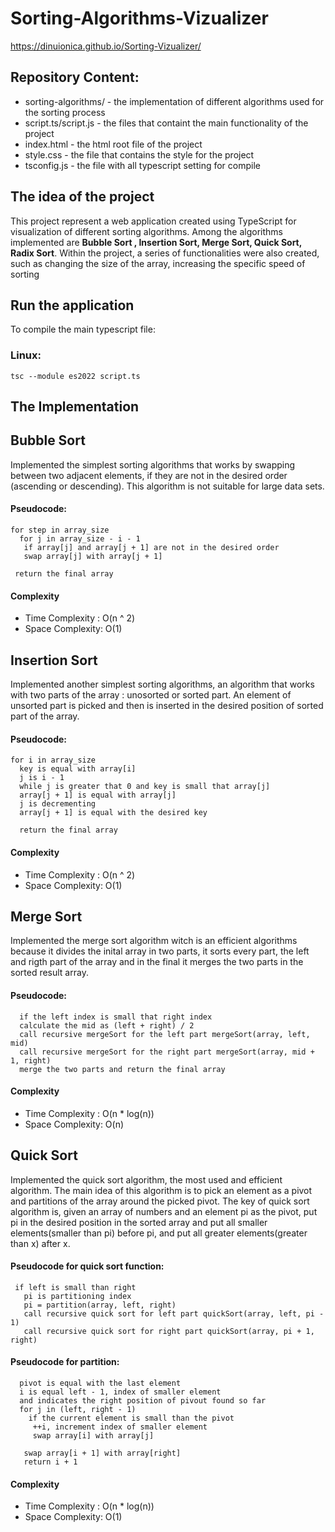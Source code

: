 # Sorting-Algorithms-Vizualizer

https://dinuionica.github.io/Sorting-Vizualizer/
##  Repository Content:

 - sorting-algorithms/    - the implementation of different algorithms used for the sorting process
 - script.ts/script.js    - the files that containt the main functionality of the project
 - index.html             - the html root file of the project
 - style.css              - the file that contains the style for the project
 - tsconfig.js            - the file with all typescript setting for compile

## The idea of the project

This project represent a web application created using TypeScript for visualization of different sorting algorithms. 
Among the algorithms implemented are **Bubble Sort , Insertion Sort, Merge Sort, Quick Sort, Radix Sort**. Within the project,
a series of functionalities were also created, such as changing the size of the array, increasing the specific speed of sorting
 
## Run the application

To compile the main typescript file:

### Linux: 
```
tsc --module es2022 script.ts
```
## The Implementation

## Bubble Sort
Implemented the simplest sorting algorithms that works by swapping between two adjacent elements, if they are not in the desired order (ascending or descending). This algorithm is not suitable for large data sets.
#### Pseudocode: 
```
for step in array_size
  for j in array_size - i - 1
   if array[j] and array[j + 1] are not in the desired order
   swap array[j] with array[j + 1]
  
 return the final array
```
#### Complexity
* Time Complexity : O(n ^ 2)
* Space Complexity: O(1)

## Insertion Sort
Implemented another simplest sorting algorithms, an algorithm that works with two parts of the array : unosorted or sorted part. An element of
unsorted part is picked and then is inserted in the desired position of sorted part of the array.

#### Pseudocode: 
```
for i in array_size
  key is equal with array[i]
  j is i - 1
  while j is greater that 0 and key is small that array[j]
  array[j + 1] is equal with array[j]
  j is decrementing
  array[j + 1] is equal with the desired key
  
  return the final array
```

#### Complexity
* Time Complexity : O(n ^ 2)
* Space Complexity: O(1)

## Merge Sort
Implemented the merge sort algorithm witch is an efficient algorithms because it divides the inital array in two parts, it sorts every part,
the left and rigth part of the array and in the final it merges the two parts in the sorted result array.

#### Pseudocode: 
```
  if the left index is small that right index
  calculate the mid as (left + right) / 2
  call recursive mergeSort for the left part mergeSort(array, left, mid)
  call recursive mergeSort for the right part mergeSort(array, mid + 1, right)
  merge the two parts and return the final array
```

#### Complexity
* Time Complexity : O(n * log(n))
* Space Complexity: O(n)


## Quick Sort
Implemented the quick sort algorithm, the most used and efficient algorithm. The main idea of this algorithm is to pick an element as a pivot and partitions of the array around the picked pivot. The key of quick sort algorithm is, given an array of numbers and an element pi as the pivot, put pi in the desired position in the sorted array and put all smaller elements(smaller than pi) before pi, and put all greater elements(greater than x) after x.

#### Pseudocode for quick sort function: 
```
 if left is small than right
   pi is partitioning index
   pi = partition(array, left, right)
   call recursive quick sort for left part quickSort(array, left, pi - 1)
   call recursive quick sort for right part quickSort(array, pi + 1, right)
```
#### Pseudocode for partition: 
```
  pivot is equal with the last element
  i is equal left - 1, index of smaller element
  and indicates the right position of pivout found so far
  for j in (left, right - 1)
    if the current element is small than the pivot
     ++i, increment index of smaller element
     swap array[i] with array[j]
   
   swap array[i + 1] with array[right]
   return i + 1
```

#### Complexity
* Time Complexity : O(n * log(n))
* Space Complexity: O(1)


